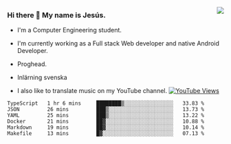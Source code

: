 <img align='right' src="https://github-readme-stats-eight-rose-90.vercel.app
/api?username=JesusJimenezG&show_icons=true&theme=radical">

### Hi there 👋 My name is Jesús.
- I'm a Computer Engineering student.
- I'm currently working as a Full stack Web developer and native Android Developer.

- Proghead.
- Inlärning svenska
- I also like to translate music on my YouTube channel. [![YouTube Views](https://img.shields.io/youtube/channel/views/UCWnlcC4_sV9Imcy9ysQpxHA?style=social)](https://www.youtube.com/channel/UCWnlcC4_sV9Imcy9ysQpxHA)

<!--START_SECTION:waka-->

```text
TypeScript   1 hr 6 mins     ████████▒░░░░░░░░░░░░░░░░   33.83 %
JSON         26 mins         ███▒░░░░░░░░░░░░░░░░░░░░░   13.73 %
YAML         25 mins         ███▒░░░░░░░░░░░░░░░░░░░░░   13.22 %
Docker       21 mins         ██▓░░░░░░░░░░░░░░░░░░░░░░   10.88 %
Markdown     19 mins         ██▓░░░░░░░░░░░░░░░░░░░░░░   10.14 %
Makefile     13 mins         █▓░░░░░░░░░░░░░░░░░░░░░░░   07.13 %
```

<!--END_SECTION:waka-->

<!--
**JesusJimenezG/JesusJimenezG** is a ✨ _special_ ✨ repository because its `README.md` (this file) appears on your GitHub profile.

Here are some ideas to get you started:

- 🔭 I’m currently working on ...
- 🌱 I’m currently learning ...
- 👯 I’m looking to collaborate on ...
- 🤔 I’m looking for help with ...
- 💬 Ask me about ...
- 📫 How to reach me: ...
- 😄 Pronouns: ...
- ⚡ Fun fact: ...
-->
